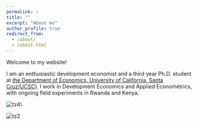 ```yaml
---
permalink: /
title: ""
excerpt: "About me"
author_profile: true
redirect_from: 
  - /about/
  - /about.html
---
```



Welcome to my website!

I am an enthusiastic development economist and a third year Ph.D. student at [the Department of Economics, University of California, Santa Cruz(UCSC)](https://economics.ucsc.edu/). I work in Development Economics and Applied Econometrics, with ongoing field experiments in Rwanda and Kenya.



![tz4](/images/tz4.jpeg)\\

![tz2](/images/tz2.jpeg)